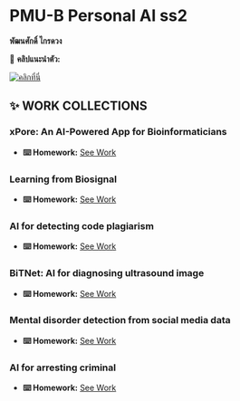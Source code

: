 # PMU-B Personal AI ss2 

   **พัฒนศักดิ์ ไกรดวง**  

🔗 **คลิปแนะนำตัว:** 

[![คลิกที่นี่](https://img.youtube.com/vi/H9mRanNe7O4/0.jpg)](https://youtu.be/H9mRanNe7O4)

## ✨ WORK COLLECTIONS

### xPore: An AI-Powered App for Bioinformaticians
- **⌨️ Homework:** [See Work](https://github.com/P-cy/PMU-B-PersonalAI/blob/cf2f41d25b684c72cece72d705c30210856dec6d/GMM_Phatthanasak.ipynb)
### Learning from Biosignal
- **⌨️ Homework:** [See Work](https://github.com/P-cy/PMU-B-PersonalAI/tree/cf2f41d25b684c72cece72d705c30210856dec6d/pmub-learning-biosignals-main_Phatthanasak)
### AI for detecting code plagiarism
- **⌨️ Homework:** [See Work](https://github.com/P-cy/PMU-B-PersonalAI/blob/cf2f41d25b684c72cece72d705c30210856dec6d/PMU_B_CodingAI_CodeCloneDetection_Workshop_Phatthanasak.ipynb)
### BiTNet: AI for diagnosing ultrasound image
- **⌨️ Homework:** [See Work](https://github.com/P-cy/PMU-B-PersonalAI/blob/cf2f41d25b684c72cece72d705c30210856dec6d/PMUB_Personal_AI_Image_classification_EfficientNetB5_Phatthanasak.ipynb)
### Mental disorder detection from social media data
- **⌨️ Homework:** [See Work](https://github.com/P-cy/PMU-B-PersonalAI/blob/cf2f41d25b684c72cece72d705c30210856dec6d/E_san_coding_Phatthanasak.ipynb)
### AI for arresting criminal
- **⌨️ Homework:** [See Work](https://github.com/P-cy/PMU-B-PersonalAI/blob/cf2f41d25b684c72cece72d705c30210856dec6d/Train_Yolov8_Object_Detection_on_Custom_Dataset_Phatthanasak.ipynb)

